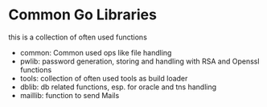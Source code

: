 # Common Go Libraries

this is a collection of often used functions

- common: Common used ops like file handling
- pwlib: password generation, storing and handling with RSA and Openssl functions
- tools: collection of often used tools as build loader
- dblib: db related functions, esp. for oracle and tns handling
- maillib: function to send Mails

